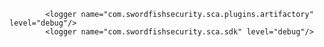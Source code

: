             <logger name="com.swordfishsecurity.sca.plugins.artifactory" level="debug"/>
            <logger name="com.swordfishsecurity.sca.sdk" level="debug"/>